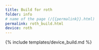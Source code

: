```yaml
---
title: Build for roth
folder: info
# name of the page (/{{permalink}}.html)
permalink: roth_build.html
device: roth
---
```

{% include templates/device_build.md %}
